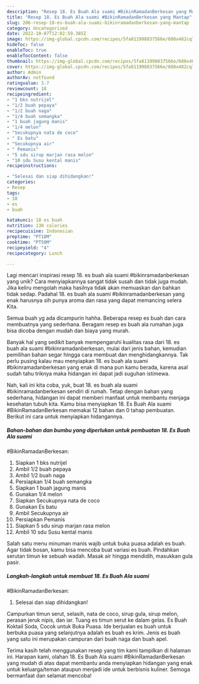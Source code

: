 ```yaml
---
description: "Resep 18. Es Buah Ala suami #BikinRamadanBerkesan yang Mantap"
title: "Resep 18. Es Buah Ala suami #BikinRamadanBerkesan yang Mantap"
slug: 206-resep-18-es-buah-ala-suami-bikinramadanberkesan-yang-mantap
category: Uncategorized
date: 2022-10-07T12:02:59.385Z
image: https://img-global.cpcdn.com/recipes/5fa811998837566e/680x482cq70/18-es-buah-ala-suami-bikinramadanberkesan-foto-resep-utama.jpg
hideToc: false
enableToc: true
enableTocContent: false
thumbnail: https://img-global.cpcdn.com/recipes/5fa811998837566e/680x482cq70/18-es-buah-ala-suami-bikinramadanberkesan-foto-resep-utama.jpg
cover: https://img-global.cpcdn.com/recipes/5fa811998837566e/680x482cq70/18-es-buah-ala-suami-bikinramadanberkesan-foto-resep-utama.jpg
author: Admin
authorAv: notfound
ratingvalue: 3.7
reviewcount: 18
recipeingredient:
- "1 bks nutrijel"
- "1/2 buah pepaya"
- "1/2 buah naga"
- "1/4 buah semangka"
- "1 buah jagung manis"
- "1/4 melon"
- "Secukupnya nata de coco"
- " Es batu"
- "Secukupnya air"
- " Pemanis"
- "5 sdu sirup marjan rasa melon"
- "10 sdu Susu kental manis"
recipeinstructions:

- "Selesai dan siap dihidangkan!"
categories:
- Resep
tags:
- 18
- es
- buah

katakunci: 18 es buah 
nutrition: 130 calories
recipecuisine: Indonesian
preptime: "PT18M"
cooktime: "PT50M"
recipeyield: "4"
recipecategory: Lunch

---
```





Lagi mencari inspirasi resep 18. es buah ala suami
#bikinramadanberkesan yang unik? Cara menyiapkannya sangat tidak susah dan tidak juga mudah. Jika keliru mengolah maka hasilnya tidak akan memuaskan dan bahkan tidak sedap. Padahal 18. es buah ala suami
#bikinramadanberkesan yang enak harusnya sih punya aroma dan rasa yang dapat memancing selera Kita.





Semua buah yg ada dicampurin hahha. Beberapa resep es buah dan cara membuatnya yang sederhana. Beragam resep es buah ala rumahan juga bisa dicoba dengan mudah dan biaya yang murah.

Banyak hal yang sedikit banyak mempengaruhi kualitas rasa dari 18. es buah ala suami
#bikinramadanberkesan, mulai dari jenis bahan, kemudian pemilihan bahan segar hingga cara membuat dan menghidangkannya. Tak perlu pusing kalau mau menyiapkan 18. es buah ala suami
#bikinramadanberkesan yang enak di mana pun kamu berada, karena asal sudah tahu triknya maka hidangan ini dapat jadi suguhan istimewa.






Nah, kali ini kita coba, yuk, buat 18. es buah ala suami
#bikinramadanberkesan sendiri di rumah. Tetap dengan bahan yang sederhana, hidangan ini dapat memberi manfaat untuk membantu menjaga kesehatan tubuh kita. Kamu bisa menyiapkan 18. Es Buah Ala suami
#BikinRamadanBerkesan memakai 12 bahan dan 0 tahap pembuatan. Berikut ini cara untuk menyiapkan hidangannya.

<!--inarticleads1-->

##### Bahan-bahan dan bumbu yang diperlukan untuk pembuatan 18. Es Buah Ala suami
#BikinRamadanBerkesan:

1. Siapkan 1 bks nutrijel
1. Ambil 1/2 buah pepaya
1. Ambil 1/2 buah naga
1. Persiapkan 1/4 buah semangka
1. Siapkan 1 buah jagung manis
1. Gunakan 1/4 melon
1. Siapkan Secukupnya nata de coco
1. Gunakan  Es batu
1. Ambil Secukupnya air
1. Persiapkan  Pemanis
1. Siapkan 5 sdu sirup marjan rasa melon
1. Ambil 10 sdu Susu kental manis


Salah satu menu minuman manis wajib untuk buka puasa adalah es buah. Agar tidak bosan, kamu bisa mencoba buat variasi es buah. Pindahkan serutan timun ke sebuah wadah. Masak air hingga mendidih, masukkan gula pasir. 

<!--inarticleads2-->

##### Langkah-langkah untuk membuat 18. Es Buah Ala suami
#BikinRamadanBerkesan:


1. Selesai dan siap dihidangkan!

Campurkan timun serut, selasih, nata de coco, sirup gula, sirup melon, perasan jeruk nipis, dan iar. Tuang es timun serut ke dalam gelas. Es Buah Koktail Soda, Cocok untuk Buka Puasa. Ide berjualan es buah untuk berbuka puasa yang selanjutnya adalah es buah es krim. Jenis es buah yang satu ini merupakan campuran dari buah naga dan buah apel. 

Terima kasih telah menggunakan resep yang tim kami tampilkan di halaman ini. Harapan kami, olahan 18. Es Buah Ala suami
#BikinRamadanBerkesan yang mudah di atas dapat membantu anda menyiapkan hidangan yang enak untuk keluarga/teman ataupun menjadi ide untuk berbisnis kuliner. Semoga bermanfaat dan selamat mencoba!
